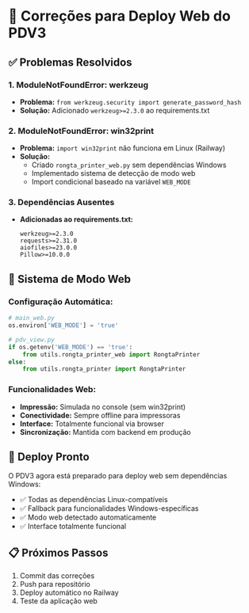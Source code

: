 # 🔧 Correções para Deploy Web do PDV3

## ✅ Problemas Resolvidos

### 1. **ModuleNotFoundError: werkzeug**
- **Problema:** `from werkzeug.security import generate_password_hash`
- **Solução:** Adicionado `werkzeug>=2.3.0` ao requirements.txt

### 2. **ModuleNotFoundError: win32print**
- **Problema:** `import win32print` não funciona em Linux (Railway)
- **Solução:** 
  - Criado `rongta_printer_web.py` sem dependências Windows
  - Implementado sistema de detecção de modo web
  - Import condicional baseado na variável `WEB_MODE`

### 3. **Dependências Ausentes**
- **Adicionadas ao requirements.txt:**
  ```
  werkzeug>=2.3.0
  requests>=2.31.0
  aiofiles>=23.0.0
  Pillow>=10.0.0
  ```

## 🔄 Sistema de Modo Web

### Configuração Automática:
```python
# main_web.py
os.environ['WEB_MODE'] = 'true'

# pdv_view.py
if os.getenv('WEB_MODE') == 'true':
    from utils.rongta_printer_web import RongtaPrinter
else:
    from utils.rongta_printer import RongtaPrinter
```

### Funcionalidades Web:
- **Impressão:** Simulada no console (sem win32print)
- **Conectividade:** Sempre offline para impressoras
- **Interface:** Totalmente funcional via browser
- **Sincronização:** Mantida com backend em produção

## 🚀 Deploy Pronto

O PDV3 agora está preparado para deploy web sem dependências Windows:
- ✅ Todas as dependências Linux-compatíveis
- ✅ Fallback para funcionalidades Windows-específicas
- ✅ Modo web detectado automaticamente
- ✅ Interface totalmente funcional

## 📋 Próximos Passos

1. Commit das correções
2. Push para repositório
3. Deploy automático no Railway
4. Teste da aplicação web
